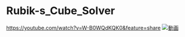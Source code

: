 # Rubik-s_Cube_Solver

https://youtube.com/watch?v=W-B0WQdKQK0&feature=share
[![動画](http://img.youtube.com/vi/v=W-B0WQdKQK0&feature=share/0.jpg)](https://youtube.com/watch?v=W-B0WQdKQK0&feature=share)
